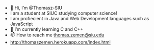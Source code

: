 - 👋 Hi, I’m @Thomasz-SIU
- I am a student at SIUC studying computer science!
- I am profiecient in Java and Web Development languages such as JavaScript
- 🌱 I’m currently learning C and C++
- 📫 How to reach me thomas.zemen@siu.edu
- http://thomaszemen.herokuapp.com/index.html

<!---
Thomasz-SIU/Thomasz-SIU is a ✨ special ✨ repository because its `README.md` (this file) appears on your GitHub profile.
You can click the Preview link to take a look at your changes.
--->
